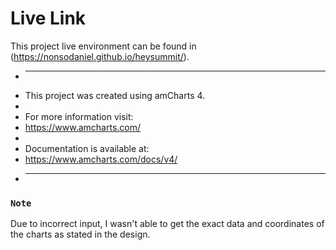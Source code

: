 
 # Live Link

This project live environment can be found in (https://nonsodaniel.github.io/heysummit/).
 
 * ---------------------------------------
 * This project was created using amCharts 4.
 *
 * For more information visit:
 * https://www.amcharts.com/
 *
 * Documentation is available at:
 * https://www.amcharts.com/docs/v4/
 * ---------------------------------------

### `Note`

 Due to incorrect input, I wasn't able to get the exact data and coordinates of the charts as stated in the design.
